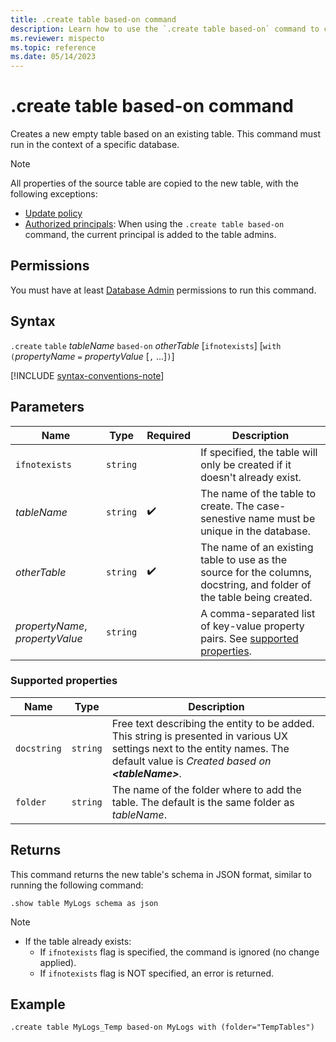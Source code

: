 ```yaml
---
title: .create table based-on command
description: Learn how to use the `.create table based-on` command to create a new empty table based on an existing table.
ms.reviewer: mispecto
ms.topic: reference
ms.date: 05/14/2023
---
```

# .create table based-on command

Creates a new empty table based on an existing table. This command must run in the context of a specific database.

> [!NOTE]
> All properties of the source table are copied to the new table, with the following exceptions:
>
> * [Update policy](update-policy.md)
> * [Authorized principals](security-roles.md): When using the `.create table based-on` command, the current principal is added to the table admins.

## Permissions

You must have at least [Database Admin](../access-control/role-based-access-control.md) permissions to run this command.

## Syntax

`.create` `table` *tableName* `based-on` *otherTable*  [`ifnotexists`] [`with` `(`*propertyName* `=` *propertyValue* [`,` ...]`)`]

[!INCLUDE [syntax-conventions-note](../includes/syntax-conventions-note.md)]

## Parameters

| Name | Type | Required | Description |
|--|--|--|--|
| `ifnotexists` | `string` | | If specified, the table will only be created if it doesn't already exist.|
| *tableName* | `string` |  :heavy_check_mark: | The name of the table to create. The case-senestive name must be unique in the database. |
| *otherTable* | `string` |  :heavy_check_mark: | The name of an existing table to use as the source for the columns, docstring, and folder of the table being created. |
| *propertyName*, *propertyValue* | `string` | | A comma-separated list of key-value property pairs. See [supported properties](#supported-properties).|

### Supported properties

|Name|Type|Description|
|--|--|--|
|`docstring`| `string` |Free text describing the entity to be added. This string is presented in various UX settings next to the entity names. The default value is *Created based on **\<tableName>***.|
|`folder`| `string` |The name of the folder where to add the table. The default is the same folder as *tableName*.|

## Returns

This command returns the new table's schema in JSON format, similar to running the following command:

```kusto
.show table MyLogs schema as json
```

> [!NOTE]
>
> * If the table already exists:
>   * If `ifnotexists` flag is specified, the command is ignored (no change applied).
>   * If `ifnotexists` flag is NOT specified, an error is returned.

## Example

```kusto
.create table MyLogs_Temp based-on MyLogs with (folder="TempTables")
```

